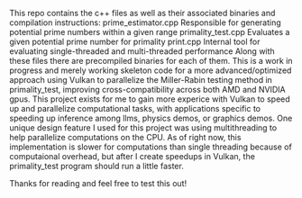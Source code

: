 This repo contains the c++ files as well as their associated binaries and compilation instructions:
prime_estimator.cpp
  Responsible for generating potential prime numbers within a given range
primality_test.cpp
  Evaluates a given potential prime number for primality
print.cpp
  Internal tool for evaluating single-threaded and multi-threaded performance
Along with these files there are precompiled binaries for each of them. 
This is a work in progress and merely working skeleton code for a more 
advanced/optimized approach using Vulkan to parallelize the Miller-Rabin 
testing method in primality_test, improving cross-compatibility across both 
AMD and NVIDIA gpus. This project exists for me to gain more experice with
Vulkan to speed up and parallelize computational tasks, with applications
specific to speeding up inference among llms, physics demos, or graphics 
demos. One unique design feature I used for this project was using multithreading 
to help parallelize computations on the CPU. As of right now, this implementation
is slower for computations than single threading because of computaional overhead,
but after I create speedups in Vulkan, the primality_test program should run
a little faster.

Thanks for reading and feel free to test this out!
